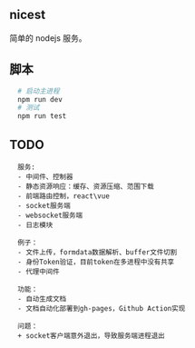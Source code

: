 ## nicest

简单的 nodejs 服务。

## 脚本

```sh
  # 启动主进程
  npm run dev
  # 测试
  npm run test
```

## TODO

```
  服务:
  - 中间件、控制器
  - 静态资源响应：缓存、资源压缩、范围下载
  - 前端路由控制，react\vue
  - socket服务端
  - websocket服务端
  - 日志模块

  例子：
  - 文件上传，formdata数据解析、buffer文件切割
  - 身份Token验证，目前token在多进程中没有共享
  - 代理中间件

  功能：
  - 自动生成文档
  - 文档自动化部署到gh-pages，Github Action实现

  问题：
  + socket客户端意外退出，导致服务端进程退出
```